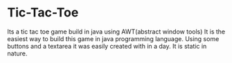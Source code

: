 # Tic-Tac-Toe
Its a tic tac toe game build in java using AWT(abstract window tools)
It is the easiest way to build this game in java programming language.
Using some buttons and a textarea it was easily created with in a day. 
It is static in nature.
